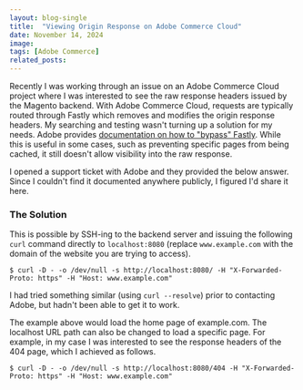 ```yaml
---
layout: blog-single
title:  "Viewing Origin Response on Adobe Commerce Cloud"
date: November 14, 2024
image: 
tags: [Adobe Commerce]
related_posts:
---
```


Recently I was working through an issue on an Adobe Commerce Cloud project where I was interested to see the raw response headers issued by the Magento backend. With Adobe Commerce Cloud, requests are typically routed through Fastly which removes and modifies the origin response headers. My searching and testing wasn't turning up a solution for my needs. Adobe provides [documentation on how to "bypass" Fastly](https://experienceleague.adobe.com/en/docs/commerce-cloud-service/user-guide/cdn/custom-vcl-snippets/fastly-vcl-bypass-to-origin). While this is useful in some cases, such as preventing specific pages from being cached, it still doesn't allow visibility into the raw response.

I opened a support ticket with Adobe and they provided the below answer. Since I couldn't find it documented anywhere publicly, I figured I'd share it here.

<!-- excerpt_separator -->

### The Solution

This is possible by SSH-ing to the backend server and issuing the following `curl` command directly to `localhost:8080` (replace `www.example.com` with the domain of the website you are trying to access).

```
$ curl -D - -o /dev/null -s http://localhost:8080/ -H "X-Forwarded-Proto: https" -H "Host: www.example.com"
````

I had tried something similar (using `curl --resolve`) prior to contacting Adobe, but hadn't been able to get it to work.

The example above would load the home page of example.com. The localhost URL path can also be changed to load a specific page. For example, in my case I was interested to see the response headers of the 404 page, which I achieved as follows.

```
$ curl -D - -o /dev/null -s http://localhost:8080/404 -H "X-Forwarded-Proto: https" -H "Host: www.example.com"
````
